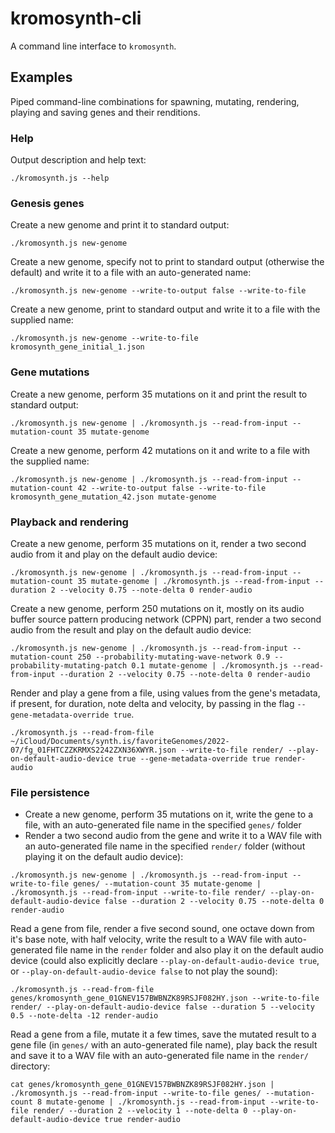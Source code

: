 # kromosynth-cli

A command line interface to `kromosynth`.

## Examples

Piped command-line combinations for spawning, mutating, rendering, playing and saving genes and their renditions.

### Help

Output description and help text:
```
./kromosynth.js --help
```

### Genesis genes

Create a new genome and print it to standard output:
```
./kromosynth.js new-genome
```

Create a new genome, specify not to print to standard output (otherwise the default) and write it to a file with an auto-generated name:
```
./kromosynth.js new-genome --write-to-output false --write-to-file
```

Create a new genome, print to standard output and write it to a file with the supplied name:
```
./kromosynth.js new-genome --write-to-file kromosynth_gene_initial_1.json
```

### Gene mutations

Create a new genome, perform 35 mutations on it and print the result to standard output:
```
./kromosynth.js new-genome | ./kromosynth.js --read-from-input --mutation-count 35 mutate-genome
```

Create a new genome, perform 42 mutations on it and write to a file with the supplied name:
```
./kromosynth.js new-genome | ./kromosynth.js --read-from-input --mutation-count 42 --write-to-output false --write-to-file kromosynth_gene_mutation_42.json mutate-genome
```

### Playback and rendering

Create a new genome, perform 35 mutations on it, render a two second audio from it and play on the default audio device:
```
./kromosynth.js new-genome | ./kromosynth.js --read-from-input --mutation-count 35 mutate-genome | ./kromosynth.js --read-from-input --duration 2 --velocity 0.75 --note-delta 0 render-audio
```

Create a new genome, perform 250 mutations on it, mostly on its audio buffer source pattern producing network (CPPN) part, render a two second audio from the result and play on the default audio device:
```
./kromosynth.js new-genome | ./kromosynth.js --read-from-input --mutation-count 250 --probability-mutating-wave-network 0.9 --probability-mutating-patch 0.1 mutate-genome | ./kromosynth.js --read-from-input --duration 2 --velocity 0.75 --note-delta 0 render-audio
```

Render and play a gene from a file, using values from the gene's metadata, if present, for duration, note delta and velocity, by passing in the flag `--gene-metadata-override true`.
```
./kromosynth.js --read-from-file ~/iCloud/Documents/synth.is/favoriteGenomes/2022-07/fg_01FHTCZZKRMXS2242ZXN36XWYR.json --write-to-file render/ --play-on-default-audio-device true --gene-metadata-override true render-audio
```

### File persistence

- Create a new genome, perform 35 mutations on it, write the gene to a file, with an auto-generated file name in the specified `genes/` folder
- Render a two second audio from the gene and write it to a WAV file with an auto-generated file name in the specified `render/` folder (without playing it on the default audio device):
```
./kromosynth.js new-genome | ./kromosynth.js --read-from-input --write-to-file genes/ --mutation-count 35 mutate-genome | ./kromosynth.js --read-from-input --write-to-file render/ --play-on-default-audio-device false --duration 2 --velocity 0.75 --note-delta 0 render-audio
```

Read a gene from file, render a five second sound, one octave down from it's base note, with half velocity, write the result to a WAV file with auto-generated file name in the `render` folder and also play it on the default audio device (could also explicitly declare `--play-on-default-audio-device true`, or `--play-on-default-audio-device false` to not play the sound):
```
./kromosynth.js --read-from-file genes/kromosynth_gene_01GNEV157BWBNZK89RSJF082HY.json --write-to-file render/ --play-on-default-audio-device false --duration 5 --velocity 0.5 --note-delta -12 render-audio
```

Read a gene from a file, mutate it a few times, save the mutated result to a gene file (in `genes/` with an auto-generated file name), play back the result and save it to a WAV file with an auto-generated file name in the `render/` directory:
```
cat genes/kromosynth_gene_01GNEV157BWBNZK89RSJF082HY.json | ./kromosynth.js --read-from-input --write-to-file genes/ --mutation-count 8 mutate-genome | ./kromosynth.js --read-from-input --write-to-file render/ --duration 2 --velocity 1 --note-delta 0 --play-on-default-audio-device true render-audio
```